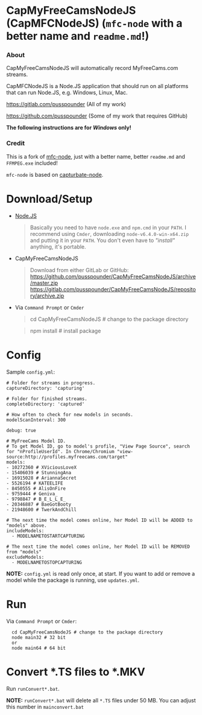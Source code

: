 CapMyFreeCamsNodeJS (CapMFCNodeJS) (`mfc-node` with a better name and `readme.md`!)
==========

### About ###

CapMyFreeCamsNodeJS will automatically record MyFreeCams.com streams.

CapMFCNodeJS is a Node.JS application that should run on all platforms that can run Node.JS, e.g. Windows, Linux, Mac.

https://gitlab.com/pusspounder (All of my work)

https://github.com/pusspounder (Some of my work that requires GitHub)

**The following instructions are for *Windows* only!**

### Credit ###

This is a fork of [mfc-node](https://github.com/sstativa/mfc-node), just with a better name, better `readme.md` and `FFMPEG.exe` included!

`mfc-node` is based on [capturbate-node](https://github.com/SN4T14/capturebate-node).

Download/Setup
==========

* [Node.JS](https://nodejs.org/download/)
  >Basically you need to have `node.exe` and `npm.cmd` in your `PATH`. I recommend using `Cmder`, downloading `node-v6.4.0-win-x64.zip` and putting it in your `PATH`. You don't even have to *"install"* anything, it's portable.

* CapMyFreeCamsNodeJS
  >Download from either GitLab or GitHub:
  >https://github.com/pusspounder/CapMyFreeCamsNodeJS/archive/master.zip
  >https://gitlab.com/pusspounder/CapMyFreeCamsNodeJS/repository/archive.zip

* Via `Command Prompt` or `Cmder`
    > cd CapMyFreeCamsNodeJS # change to the package directory

    > npm install # install package

Config
===========

Sample `config.yml`:

```
# Folder for streams in progress.
captureDirectory: 'capturing'

# Folder for finished streams.
completeDirectory: 'captured'

# How often to check for new models in seconds.
modelScanInterval: 300

debug: true

# MyFreeCams Model ID.
# To get Model ID, go to model's profile, "View Page Source", search for "nProfileUserId". In Chrome/Chromium "view-source:http://profiles.myfreecams.com/target"
models:
- 10272360 # XViciousLoveX
- 15406039 # StunningAna
- 16915028 # AriannaSecret
- 5526194 # KATEELIFE
- 8450555 # AlisOnFire
- 9759444 # Geniva_
- 9798847 # B_E_L_L_E_
- 20346887 # BaeGotBooty
- 21948600 # TwerkAndChill

# The next time the model comes online, her Model ID will be ADDED to "models" above.
includeModels:
  - MODELNAMETOSTARTCAPTURING

# The next time the model comes online, her Model ID will be REMOVED from "models"
excludeModels:
  - MODELNAMETOSTOPCAPTURING
```
**NOTE:** `config.yml` is read only once, at start. If you want to add or remove a model while the package is running, use `updates.yml`.

Run
===========

Via `Command Prompt` or `Cmder`:

```
  cd CapMyFreeCamsNodeJS # change to the package directory
  node main32 # 32 bit
  or
  node main64 # 64 bit
```

Convert *.TS files to *.MKV
===========

Run `runConvert*.bat`.

**NOTE:** `runConvert*.bat` will delete all `*.TS` files under 50 MB. You can adjust this number in `mainconvert.bat`